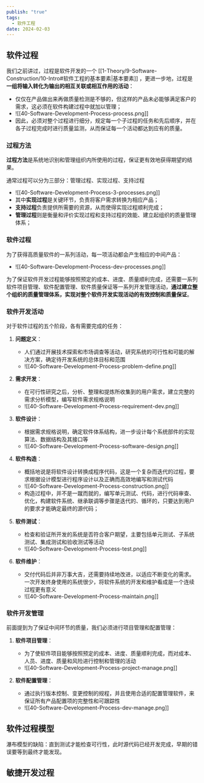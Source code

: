 ```yaml
---
publish: "true"
tags:
  - 软件工程
date: 2024-02-03
---
```

## 软件过程

我们之前讲过，过程是软件开发的一个 [[1-Theory/9-Software-Construction/10-Intro#软件工程的基本要素|基本要素]] ，更进一步地，过程是**一组将输入转化为输出的相互关联或相互作用的活动**：
- 仅仅在产品做出来再做质量检测是不够的，但这样的产品未必能够满足客户的需求，这必须在软件构建过程中就加以管理；
- ![[40-Software-Development-Process-process.png]]
- 因此，必须对整个过程进行细分，规定每一个子过程的任务和先后顺序，并在各子过程完成时进行质量监测，从而保证每一个活动都达到应有的质量。

### 过程方法

**过程方法**是系统地识别和管理组织内所使用的过程，保证更有效地获得期望的结果。

通常过程可以分为三部分：管理过程、实现过程、支持过程
- ![[40-Software-Development-Process-3-processes.png]]
- 其中**实现过程**是关键环节，负责将客户需求转换为相应产品；
- **支持过程**负责提供所需要的资源，从而使得实现过程顺利完成；
- **管理过程**则是衡量和评价实现过程和支持过程的效能、建立起组织的质量管理体系；

### 软件过程

为了获得高质量软件的一系列活动，每一项活动都会产生相应的中间产品：
- ![[40-Software-Development-Process-dev-processes.png]]

为了保证软件开发过程能够按照预定的成本、进度、质量顺利完成，还需要一系列软件项目管理、软件配置管理、软件质量保证等一系列开发管理活动，**通过建立整个组织的质量管理体系，实现对整个软件开发实现活动的有效控制和质量保证**。

### 软件开发活动

对于软件过程的五个阶段，各有需要完成的任务：
1. **问题定义**：
	- 人们通过开展技术探索和市场调查等活动，研究系统的可行性和可能的解决方案，确定待开发系统的总体目标和范围
	- ![[40-Software-Development-Process-problem-define.png]]

2. **需求开发**：
	- 在可行性研究之后，分析、整理和提炼所收集到的用户需求，建立完整的需求分析模型，编写软件需求规格说明
	- ![[40-Software-Development-Process-requirement-dev.png]]

3. **软件设计**：
	- 根据需求规格说明，确定软件体系结构，进一步设计每个系统部件的实现算法、数据结构及其接口等
	- ![[40-Software-Development-Process-software-design.png]]

4. **软件构造**：
	- 概括地说是将软件设计转换成程序代码，这是一个复杂而迭代的过程，要求根据设计模型进行程序设计以及正确而高效地编写和测试代码
	- ![[40-Software-Development-Process-construction.png]]
	- 构造过程中，并不是一蹴而就的，编写单元测试、代码，进行代码审查、优化，构建软件系统、继承联调等步骤是迭代的、循环的，只要达到用户的要求才能确定最终的源代码；

5. **软件测试**：
	- 检查和验证所开发的系统是否符合客户期望，主要包括单元测试、子系统测试、集成测试和验收测试等活动
	- ![[40-Software-Development-Process-test.png]]

6. **软件维护**：
	- 交付代码后并非万事大吉，还需要持续地改进，以适应不断变化的需求。一次开发终身使用的系统很少，将软件系统的开发和维护看成是一个连续过程更有意义
	- ![[40-Software-Development-Process-maintain.png]]

### 软件开发管理

前面提到为了保证中间环节的质量，我们必须进行项目管理和配置管理：
1. **软件项目管理**：
	- 为了使软件项目能够按照预定的成本、进度、质量顺利完成，而对成本、人员、进度、质量和风险进行控制和管理的活动
	- ![[40-Software-Development-Process-project-manage.png]]

2. **软件配置管理**：
	- 通过执行版本控制、变更控制的规程，并且使用合适的配置管理软件，来保证所有产品配置项的完整性和可跟踪性
	- ![[40-Software-Development-Process-dev-manage.png]]

## 软件过程模型

瀑布模型的缺陷：直到测试才能检查可行性，此时源代码已经开发完成，早期的错误要等到最终才能发现。

## 敏捷开发过程